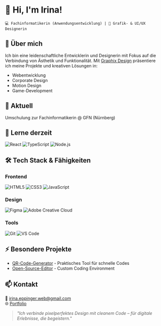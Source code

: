 # 👋 Hi, I'm Irina!  
`💻 Fachinformatikerin (Anwendungsentwicklung) | 🎨 Grafik- & UI/UX Designerin`  

## 🚀 Über mich  
Ich bin eine leidenschaftliche Entwicklerin und Designerin mit Fokus auf die Verbindung von Ästhetik und Funktionalität. Mit [Graphix Design](https://www.graphix-design.wtf) präsentiere ich meine Projekte und kreativen Lösungen in:  
- Webentwicklung  
- Corporate Design  
- Motion Design  
- Game-Development  

## 🏢 Aktuell  
Umschulung zur Fachinformatikerin @ GFN (Nürnberg)  

## 🌱 Lerne derzeit  
![React](https://img.shields.io/badge/React-61DAFB?logo=react&logoColor=black)
![TypeScript](https://img.shields.io/badge/TypeScript-3178C6?logo=typescript&logoColor=white)
![Node.js](https://img.shields.io/badge/Node.js-339933?logo=node.js&logoColor=white)

## 🛠️ Tech Stack & Fähigkeiten  
### Frontend  
![HTML5](https://img.shields.io/badge/HTML5-E34F26?logo=html5&logoColor=white)
![CSS3](https://img.shields.io/badge/CSS3-1572B6?logo=css3&logoColor=white)
![JavaScript](https://img.shields.io/badge/JavaScript-F7DF1E?logo=javascript&logoColor=black)

### Design  
![Figma](https://img.shields.io/badge/Figma-F24E1E?logo=figma&logoColor=white)
![Adobe Creative Cloud](https://img.shields.io/badge/Adobe%20CC-DA1F26?logo=adobecreativecloud&logoColor=white)

### Tools  
![Git](https://img.shields.io/badge/Git-F05032?logo=git&logoColor=white)
![VS Code](https://img.shields.io/badge/VS_Code-007ACC?logo=visualstudiocode&logoColor=white)

## ⚡ Besondere Projekte  
- [QR-Code-Generator](https://www.graphix-design.wtf) - Praktisches Tool für schnelle Codes  
- [Open-Source-Editor](https://www.graphix-design.wtf) - Custom Coding Environment  

## 📫 Kontakt  
📧 irina.eppinger.web@gmail.com  
🌐 [Portfolio](https://www.graphix-design.wtf)  

> *"Ich verbinde pixelperfektes Design mit cleanem Code – für digitale Erlebnisse, die begeistern."*  
